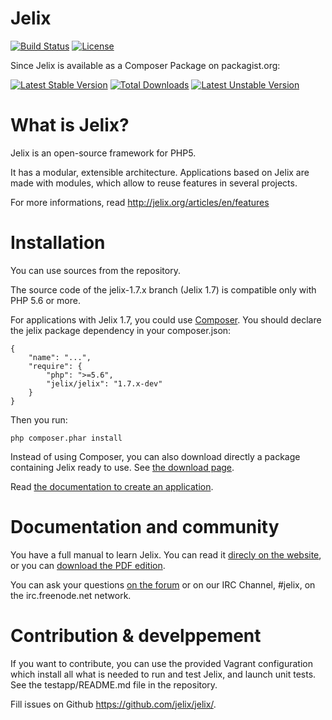 # Jelix

[![Build Status](https://travis-ci.org/jelix/jelix.svg?branch=jelix-1.7.x)](https://travis-ci.org/jelix/jelix)
[![License](https://poser.pugx.org/jelix/jelix/license)](https://packagist.org/packages/jelix/jelix)

Since Jelix is available as a Composer Package on packagist.org:

[![Latest Stable Version](https://poser.pugx.org/jelix/jelix/v/stable)](https://packagist.org/packages/jelix/jelix)
[![Total Downloads](https://poser.pugx.org/jelix/jelix/downloads)](https://packagist.org/packages/jelix/jelix)
[![Latest Unstable Version](https://poser.pugx.org/jelix/jelix/v/unstable)](https://packagist.org/packages/jelix/jelix)

What is Jelix?
==============

Jelix is an open-source framework for PHP5.

It has a modular, extensible architecture. Applications based on Jelix are made with
modules, which allow to reuse features in several projects.

For more informations, read http://jelix.org/articles/en/features

Installation
============

You can use sources from the repository. 

The source code of the jelix-1.7.x branch (Jelix 1.7) is compatible only with PHP 5.6 or more.

For applications with Jelix 1.7, you could use [Composer](http://getcomposer.org).
You should declare the jelix package dependency in your composer.json:

```
{
    "name": "...",
    "require": {
        "php": ">=5.6",
        "jelix/jelix": "1.7.x-dev"
    }
}
```

Then you run:

```
php composer.phar install
```

Instead of using Composer, you can also download directly a package containing Jelix ready
to use. See [the download page](http://jelix.org/articles/en/download).

Read [the documentation to create an application](http://docs.jelix.org/en/manual-1.7/create-application).

Documentation and community
===========================

You have a full manual to learn Jelix. You can read it [direcly on the website](http://docs.jelix.org/en/manual-1.7),
or you can [download the PDF edition](http://download.jelix.org/jelix/documentation/en/manual-jelix-1.7.pdf).

You can ask your questions [on the forum](http://jelix.org/forums/forum/cat/2-english) or
on our IRC Channel, #jelix, on the irc.freenode.net network.

Contribution & develppement
===========================

If you want to contribute, you can use the provided Vagrant configuration
which install all what is needed to run and test Jelix, and launch unit tests. See the
testapp/README.md file in the repository.

Fill issues on Github https://github.com/jelix/jelix/.
